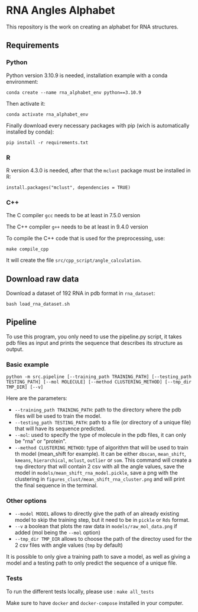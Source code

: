 # RNA Angles Alphabet

This repository is the work on creating an alphabet for RNA structures.

## Requirements

### Python

Python version 3.10.9 is needed, installation example with a conda environment:
```
conda create --name rna_alphabet_env python==3.10.9
```

Then activate it:
```
conda activate rna_alphabet_env
```

Finally download every necessary packages with pip (wich is automatically installed by conda):
```
pip install -r requirements.txt
```

### R

R version 4.3.0 is needed, after that the `mclust` package must be installed in R:
```
install.packages("mclust", dependencies = TRUE)
```

### C++

The C compiler `gcc` needs to be at least in 7.5.0 version

The C++ compiler `g++` needs to be at least in 9.4.0 version

To compile the C++ code that is used for the preprocessing, use: 
```shell
make compile_cpp
```
It will create the file `src/cpp_script/angle_calculation`.

## Download raw data

Download a dataset of 192 RNA in pdb format in `rna_dataset`:
```
bash load_rna_dataset.sh
```


## Pipeline

To use this program, you only need to use the pipeline.py script, it takes pdb files as input and prints the sequence that describes its structure as output.

### Basic example

```
python -m src.pipeline [--training_path TRAINING_PATH] [--testing_path TESTING_PATH] [--mol MOLECULE] [--method CLUSTERING_METHOD] [--tmp_dir TMP_DIR] [--v]
```

Here are the parameters:
- `--training_path TRAINING_PATH`: path to the directory where the pdb files will be used to train the model.
- `--testing_path TESTING_PATH`: path to a file (or directory of a unique file) that will have its sequence predicted.
- `--mol`: used to specify the type of molecule in the pdb files, it can only be "rna" or "protein".
- `--method CLUSTERING_METHOD`: type of algorithm that will be used to train th model (mean_shift for example). It can be either `dbscan`, `mean_shift`, `kmeans`, `hierarchical`, `mclust`, `outlier` or `som`.
This command will create a `tmp` directory that will contain 2 csv with all the angle values, save the model in `models/mean_shift_rna_model.pickle`, save a png with the clustering in `figures_clust/mean_shift_rna_cluster.png` and will print the final sequence in the terminal.

### Other options

- `--model MODEL` allows to directly give the path of an already existing model to skip the training step, but it need to be in `pickle` or `Rds` format.
- `--v` a boolean that plots the raw data in `models/raw_mol_data.png` if added (mol being the `--mol` option)
- `--tmp_dir TMP_DIR` allows to choose the path of the directoy used for the 2 csv files with angle values (`tmp` by default)

It is possible to only give a training path to save a model, as well as giving a model and a testing path to only predict the sequence of a unique file.


### Tests

To run the different tests locally, please use : 
```make all_tests``` 

Make sure to have `docker` and `docker-compose` installed in your computer. 


